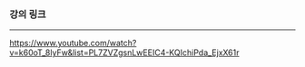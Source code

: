 ### 강의 링크

<hr>

https://www.youtube.com/watch?v=k60oT_8lyFw&list=PL7ZVZgsnLwEEIC4-KQIchiPda_EjxX61r